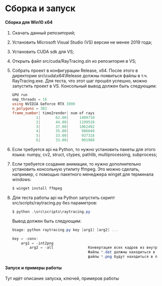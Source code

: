 # Сборка и запуск 

#### Сборка для Win10 x64

1. Скачать данный репозиторий;

2. Установить Microsoft Visual Studio (VS) версии не менее 2019 года;

3. Установить CUDA sdk для VS;

4. Открыть файл src/cuda/RayTracing.sln из репозитория в VS;

5. Собрать проект в конфигурации Release, x64. После этого в директории src\cuda\x64\Release должны появиться файлы в т.ч. RayTracing.exe. Для теста, что этот шаг прошёл успешно, можно запустить проект в VS. Консольный вывод должен быть следующим:

   ```powershell
   GPU run
   omp_threads = 16
   using NVIDIA GeForce RTX 3090
   n_polygons = 382
   frame_number| time2render| num of rays
              1|       62.00|     1409710
              2|       44.00|     1199510
              3|       37.00|     1062492
              4|       35.00|      986040
              5|       33.00|      937318
              6|       33.00|      901988
   ```

6. Если требуется api на Python, то нужно установить пакеты для этого языка: numpy, cv2, struct, ctypes, pathlib, multiprocessing, subprocess;

7. Если требуется создание анимации, то нужно дополнительно установить консольную утилиту ffmpeg. Это можно сделать, например, с помощью пакетного менеджера winget для терминала windows:

   ```powershell
   $ winget install ffmpeg
   ```

8. Для теста работы api на Python запустить скрипт src/scripts/raytracing.py без параметров:

   ```powershell
   $ python .\src\scripts\raytracing.py
   ```

   Вывод должен быть следующим:

   ```powershell
   Usage: python raytracing.py key [arg1] [arg2] ...
   
   key = -conv:
       arg1 = -int2png
           arg2 = -all                Конвертация всех кадров из внутреннего формата *.dat в формат *.png.
                                      Файлы *.dat должны находиться в папке cuda/frames_dat, выходные
                                      файлы *.png будут находиться в папке cuda/frames_png
   ```

#### Запуск и примеры работы

Тут идёт описание запуска, ключей, примеров работы
